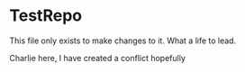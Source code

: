 # TestRepo

This file only exists to make changes to it. What a life to lead.

Charlie here, I have created a conflict hopefully
